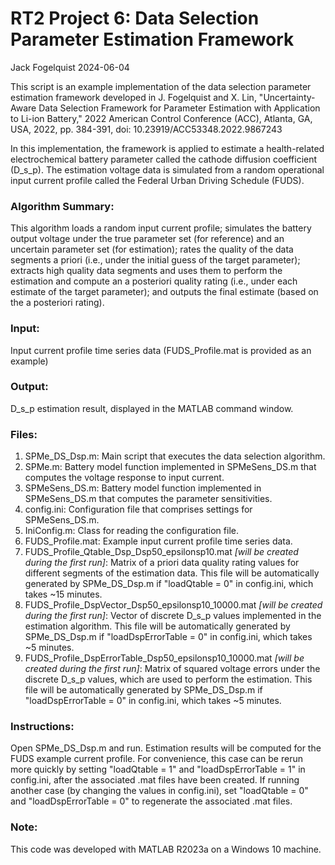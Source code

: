 # RT2 Project 6: Data Selection Parameter Estimation Framework
Jack Fogelquist
2024-06-04

This script is an example implementation of the data selection parameter estimation framework developed in J. Fogelquist and X. Lin, "Uncertainty-Aware Data Selection Framework for Parameter Estimation with Application to Li-ion Battery," 2022 American Control Conference (ACC), Atlanta, GA, USA, 2022, pp. 384-391, doi: 10.23919/ACC53348.2022.9867243

In this implementation, the framework is applied to estimate a health-related electrochemical battery parameter called the cathode diffusion coefficient (D_s_p). The estimation voltage data is simulated from a random operational input current profile called the Federal Urban Driving Schedule (FUDS).

### Algorithm Summary:
This algorithm loads a random input current profile; simulates the battery output voltage under the true parameter set (for reference) and an uncertain parameter set (for estimation); rates the quality of the data segments a priori (i.e., under the initial guess of the target parameter); extracts high quality data segments and uses them to perform the estimation and compute an a posteriori quality rating (i.e., under each estimate of the target parameter); and outputs the final estimate (based on the a posteriori rating).

### Input:
Input current profile time series data (FUDS_Profile.mat is provided as an example)

### Output:
D_s_p estimation result, displayed in the MATLAB command window.

### Files:
1. SPMe_DS_Dsp.m: Main script that executes the data selection algorithm.
2. SPMe.m: Battery model function implemented in SPMeSens_DS.m that computes the voltage response to input current.
3. SPMeSens_DS.m: Battery model function implemented in SPMeSens_DS.m that computes the parameter sensitivities.
4. config.ini: Configuration file that comprises settings for SPMeSens_DS.m.
5. IniConfig.m: Class for reading the configuration file.
6. FUDS_Profile.mat: Example input current profile time series data.
7. FUDS_Profile_Qtable_Dsp_Dsp50_epsilonsp10.mat *[will be created during the first run]*: Matrix of a priori data quality rating values for different segments of the estimation data. This file will be automatically generated by SPMe_DS_Dsp.m if "loadQtable = 0" in config.ini, which takes ~15 minutes.
8. FUDS_Profile_DspVector_Dsp50_epsilonsp10_10000.mat *[will be created during the first run]*: Vector of discrete D_s_p values implemented in the estimation algorithm. This file will be automatically generated by SPMe_DS_Dsp.m if "loadDspErrorTable = 0" in config.ini, which takes ~5 minutes.
9. FUDS_Profile_DspErrorTable_Dsp50_epsilonsp10_10000.mat *[will be created during the first run]*: Matrix of squared voltage errors under the discrete D_s_p values, which are used to perform the estimation. This file will be automatically generated by SPMe_DS_Dsp.m if "loadDspErrorTable = 0" in config.ini, which takes ~5 minutes. 

### Instructions: 
Open SPMe_DS_Dsp.m and run. Estimation results will be computed for the FUDS example current profile. For convenience, this case can be rerun more quickly by setting "loadQtable = 1" and "loadDspErrorTable = 1" in config.ini, after the associated .mat files have been created. If running another case (by changing the values in config.ini), set "loadQtable = 0" and "loadDspErrorTable = 0" to regenerate the associated .mat files.

### Note:
This code was developed with MATLAB R2023a on a Windows 10 machine.